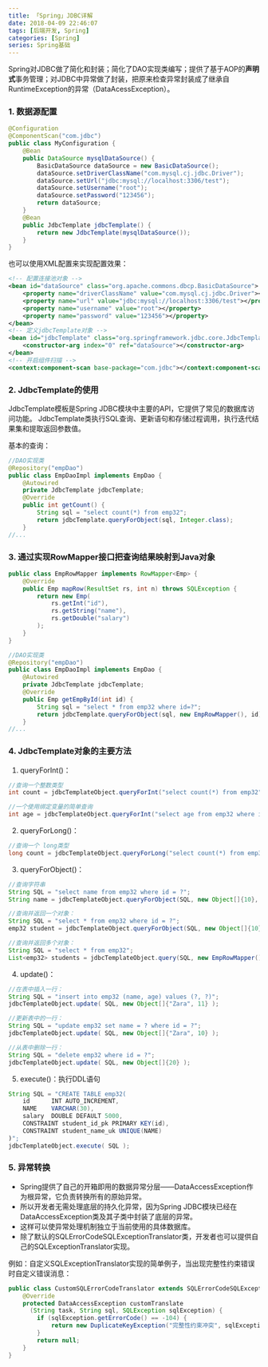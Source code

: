```yaml
---
title: 「Spring」JDBC详解
date: 2018-04-09 22:46:07
tags: [后端开发, Spring]
categories: [Spring]
series: Spring基础
---
```


Spring对JDBC做了简化和封装；简化了DAO实现类编写；提供了基于AOP的**声明式**事务管理；对JDBC中异常做了封装，把原来检查异常封装成了继承自RuntimeException的异常（DataAcessException）。



### 1. 数据源配置
``` java
@Configuration
@ComponentScan("com.jdbc")
public class MyConfiguration {
    @Bean
    public DataSource mysqlDataSource() {
        BasicDataSource dataSource = new BasicDataSource();
        dataSource.setDriverClassName("com.mysql.cj.jdbc.Driver");
        dataSource.setUrl("jdbc:mysql://localhost:3306/test");
        dataSource.setUsername("root");
        dataSource.setPassword("123456");
        return dataSource;
    }
    @Bean
    public JdbcTemplate jdbcTemplate() {
        return new JdbcTemplate(mysqlDataSource());
    }
}
```

也可以使用XML配置来实现配置效果：
``` xml
<!-- 配置连接池对象 -->
<bean id="dataSource" class="org.apache.commons.dbcp.BasicDataSource">
    <property name="driverClassName" value="com.mysql.cj.jdbc.Driver"></property>
    <property name="url" value="jdbc:mysql://localhost:3306/test"></property>
    <property name="username" value="root"></property>
    <property name="password" value="123456"></property>
</bean>
<!-- 定义jdbcTemplate对象 -->
<bean id="jdbcTemplate" class="org.springframework.jdbc.core.JdbcTemplate">
    <constructor-arg index="0" ref="dataSource"></constructor-arg>
</bean>
<!-- 开启组件扫描 -->
<context:component-scan base-package="com.jdbc"></context:component-scan>
```


### 2. JdbcTemplate的使用
JdbcTemplate模板是Spring JDBC模块中主要的API，它提供了常见的数据库访问功能。
JdbcTemplate类执行SQL查询、更新语句和存储过程调用，执行迭代结果集和提取返回参数值。

基本的查询：
``` java
//DAO实现类
@Repository("empDao")
public class EmpDaoImpl implements EmpDao {
    @Autowired
    private JdbcTemplate jdbcTemplate;
    @Override
    public int getCount() {
        String sql = "select count(*) from emp32";
        return jdbcTemplate.queryForObject(sql, Integer.class);
    }
//...
```


### 3. 通过实现RowMapper接口把查询结果映射到Java对象
``` java
public class EmpRowMapper implements RowMapper<Emp> {
    @Override
    public Emp mapRow(ResultSet rs, int n) throws SQLException {
        return new Emp(
            rs.getInt("id"),
            rs.getString("name"),
            rs.getDouble("salary")
        );
    }
}
```

``` java
//DAO实现类
@Repository("empDao")
public class EmpDaoImpl implements EmpDao {
    @Autowired
    private JdbcTemplate jdbcTemplate;
    @Override
    public Emp getEmpById(int id) {
        String sql = "select * from emp32 where id=?";
        return jdbcTemplate.queryForObject(sql, new EmpRowMapper(), id);
    }
//...
```


### 4. JdbcTemplate对象的主要方法 
1. queryForInt()：
``` java
//查询一个整数类型
int count = jdbcTemplateObject.queryForInt("select count(*) from emp32");

//一个使用绑定变量的简单查询
int age = jdbcTemplateObject.queryForInt("select age from emp32 where id = ?", new Object[]{10});
```

2. queryForLong()：
``` java
//查询一个 long类型
long count = jdbcTemplateObject.queryForLong("select count(*) from emp32");
```

3. queryForObject()：
``` java
//查询字符串
String SQL = "select name from emp32 where id = ?";
String name = jdbcTemplateObject.queryForObject(SQL, new Object[]{10}, String.class);

//查询并返回一个对象：
String SQL = "select * from emp32 where id = ?";
emp32 student = jdbcTemplateObject.queryForObject(SQL, new Object[]{10}, new EmpRowMapper());

//查询并返回多个对象：
String SQL = "select * from emp32";
List<emp32> students = jdbcTemplateObject.query(SQL, new EmpRowMapper());
```


4. update()：
``` java
//在表中插入一行：
String SQL = "insert into emp32 (name, age) values (?, ?)";
jdbcTemplateObject.update( SQL, new Object[]{"Zara", 11} );

//更新表中的一行：
String SQL = "update emp32 set name = ? where id = ?";
jdbcTemplateObject.update( SQL, new Object[]{"Zara", 10} );

//从表中删除一行：
String SQL = "delete emp32 where id = ?";
jdbcTemplateObject.update( SQL, new Object[]{20} );
```

5. execute()：执行DDL语句
``` java
String SQL = "CREATE TABLE emp32(
	id		INT AUTO_INCREMENT,
	NAME	VARCHAR(30),
	salary	DOUBLE DEFAULT 5000,
	CONSTRAINT student_id_pk PRIMARY KEY(id),
	CONSTRAINT student_name_uk UNIQUE(NAME)
)";
jdbcTemplateObject.execute( SQL );
```


### 5. 异常转换
- Spring提供了自己的开箱即用的数据异常分层——DataAccessException作为根异常，它负责转换所有的原始异常。
- 所以开发者无需处理底层的持久化异常，因为Spring JDBC模块已经在DataAccessException类及其子类中封装了底层的异常。
- 这样可以使异常处理机制独立于当前使用的具体数据库。
- 除了默认的SQLErrorCodeSQLExceptionTranslator类，开发者也可以提供自己的SQLExceptionTranslator实现。

例如：自定义SQLExceptionTranslator实现的简单例子，当出现完整性约束错误时自定义错误消息：
``` java
public class CustomSQLErrorCodeTranslator extends SQLErrorCodeSQLExceptionTranslator {
    @Override
    protected DataAccessException customTranslate
      (String task, String sql, SQLException sqlException) {
        if (sqlException.getErrorCode() == -104) {
            return new DuplicateKeyException("完整性约束冲突", sqlException);
        }
        return null;
    }
}
```
